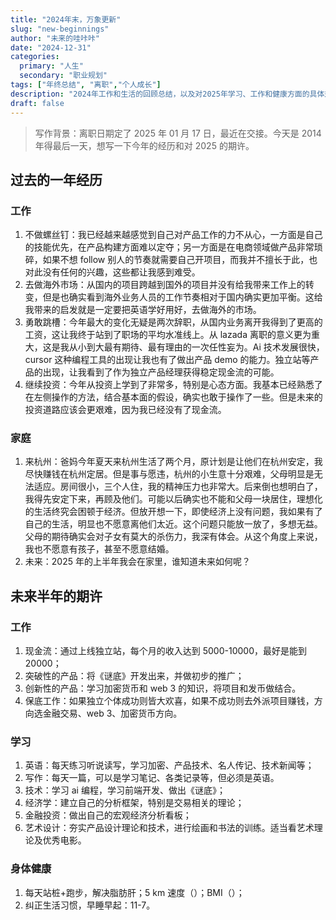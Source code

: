 ```yaml
---
title: "2024年末，万象更新"
slug: "new-beginnings"
author: "未来的哇咔咔"
date: "2024-12-31"
categories:
  primary: "人生"
  secondary: "职业规划"
tags: ["年终总结", "离职","个人成长"]
description: "2024年工作和生活的回顾总结，以及对2025年学习、工作和健康方面的具体规划。"
draft: false
---
```


>写作背景：离职日期定了 2025 年 01 月 17 日，最近在交接。今天是 2014 年得最后一天，想写一下今年的经历和对 2025 的期许。
>
## 过去的一年经历

### 工作

1.  不做螺丝钉：我已经越来越感觉到自己对产品工作的力不从心，一方面是自己的技能优先，在产品构建方面难以定夺；另一方面是在电商领域做产品非常琐碎，如果不想 follow 别人的节奏就需要自己开项目，而我并不擅长于此，也对此没有任何的兴趣，这些都让我感到难受。
2. 去做海外市场：从国内的项目跨越到国外的项目并没有给我带来工作上的转变，但是也确实看到海外业务人员的工作节奏相对于国内确实更加平衡。这给我带来的启发就是一定要把英语学好用好，去做海外的市场。
3. 勇敢跳槽：今年最大的变化无疑是两次辞职，从国内业务离开我得到了更高的工资，这让我终于站到了职场的平均水准线上。从 lazada 离职的意义更为重大，这是我从小到大最有期待、最有理由的一次任性妄为。Ai 技术发展很快，cursor 这种编程工具的出现让我也有了做出产品 demo 的能力。独立站等产品的出现，让我看到了作为独立产品经理获得稳定现金流的可能。
4. 继续投资：今年从投资上学到了非常多，特别是心态方面。我基本已经熟悉了在左侧操作的方法，结合基本面的假设，确实也敢于操作了一些。但是未来的投资道路应该会更艰难，因为我已经没有了现金流。
### 家庭
1. 来杭州：爸妈今年夏天来杭州生活了两个月，原计划是让他们在杭州安定，我尽快赚钱在杭州定居。但是事与愿违，杭州的小生意十分艰难，父母明显是无法适应。房间很小，三个人住，我的精神压力也非常大。后来倒也想明白了，我得先安定下来，再顾及他们。可能以后确实也不能和父母一块居住，理想化的生活终究会困顿于经济。但放开想一下，即使经济上没有问题，我如果有了自己的生活，明显也不愿意离他们太近。这个问题只能放一放了，多想无益。父母的期待确实会对子女有莫大的杀伤力，我深有体会。从这个角度上来说，我也不愿意有孩子，甚至不愿意结婚。
2. 未来：2025 年的上半年我会在家里，谁知道未来如何呢？

## 未来半年的期许
### 工作
1. 现金流：通过上线独立站，每个月的收入达到 5000-10000，最好是能到 20000；
2. 突破性的产品：将《谜底》开发出来，并做初步的推广；
3. 创新性的产品：学习加密货币和 web 3 的知识，将项目和发币做结合。
4. 保底工作：如果独立个体成功则皆大欢喜，如果不成功则去外派项目赚钱，方向选金融交易、web 3、加密货币方向。
### 学习
1. 英语：每天练习听说读写，学习加密、产品技术、名人传记、技术新闻等；
2. 写作：每天一篇，可以是学习笔记、各类记录等，但必须是英语。
3. 技术：学习 ai 编程，学习前端开发、做出《谜底》；
4. 经济学：建立自己的分析框架，特别是交易相关的理论；
5. 金融投资：做出自己的宏观经济分析看板；
6. 艺术设计：夯实产品设计理论和技术，进行绘画和书法的训练。适当看艺术理论及优秀电影。
### 身体健康
1. 每天站桩+跑步，解决脂肪肝；5 km 速度（）；BMI（）；
2. 纠正生活习惯，早睡早起：11-7。



